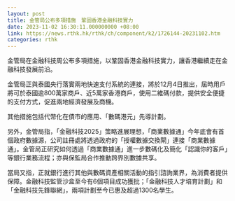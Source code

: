 ```yaml
---
layout: post
title: 金管局公布多項措施　鞏固香港金融科技實力
date: 2023-11-02 16:30:11.000000000 +08:00
link: https://news.rthk.hk/rthk/ch/component/k2/1726144-20231102.htm
categories: rthk
---
```


金管局在金融科技周公布多項措施，以鞏固香港金融科技實力，讓香港繼續走在金融科技發展前沿。

金管局正與泰國央行落實兩地快速支付系統的連接，將於12月4日推出，屆時用戶將可於泰國逾800萬家商戶、近5萬家香港商戶，使用二維碼付款，提供安全便捷的支付方式，促進兩地經濟發展及商機。

其他措施包括代幣化在債市的應用、「數碼港元」先導計劃。

另外，金管局指，「金融科技2025」策略進展理想，「商業數據通」今年底會有首個政府數據源，公司註冊處將透過政府的「授權數據交換閘」連接「商業數據通」。金管局正研究如何透過「商業數據通」進一步數碼化及簡化「認識你的客戶」等銀行業務流程；亦與保監局合作推動跨界別數據共享。

當局又指，正就銀行進行其他與數碼資產相關活動的指引諮詢業界，為消費者提供保障。金融科技監管沙盒至今有6個項目成功獲批；「金融科技人才培育計劃」和「金融科技先鋒聯網」，兩項計劃至今已惠及超過1300名學生。
